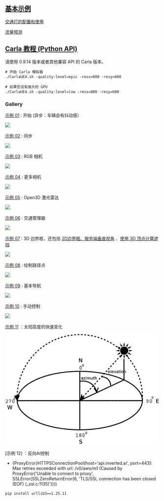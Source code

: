 ## [基本示例](examples.md)

[交通灯的配置和使用](tuto_G_traffic_light.md)

[流量预测](tuto_G_traffic_prediction.md)


## [Carla 教程 (Python API)](https://github.com/wuhanstudio/carla-tutorial)

请使用 0.9.14 版本或者其他兼容 API 的 Carla 版本。

```
# 开始 Carla 模拟器
./CarlaUE4.sh -quality-level=epic -resx=800 -resy=600

# 如果您没有强大的 GPU
./CarlaUE4.sh -quality-level=low -resx=800 -resy=600
```

### Gallery

[示例 01](https://github.com/OpenHUTB/carla_doc/blob/master/src/tutorial/01_get_started.py) : 开始 (异步：车辆会有抖动感）

![](img/tuto_E_gallery/01_get_started.gif)

[示例 02](https://github.com/OpenHUTB/carla_doc/blob/master/src/tutorial/02_sync_mode.py) : 同步

![](img/tuto_E_gallery/02_sync_mode.gif)

[示例 03](https://github.com/OpenHUTB/carla_doc/blob/master/src/tutorial/03_RGB_camera.py) : RGB 相机

![](img/tuto_E_gallery/03_RGB_camera.gif)

[示例 04](https://github.com/OpenHUTB/carla_doc/blob/master/src/tutorial/04_more_cameras.py) : 更多相机

![](img/tuto_E_gallery/04_more_cameras.gif)

[示例 05](https://github.com/OpenHUTB/carla_doc/blob/master/src/tutorial/05_open3d_lidar.py) : Open3D 激光雷达

![](img/tuto_E_gallery/05_open3d_lidar.gif)

[示例 06](https://github.com/OpenHUTB/carla_doc/blob/master/src/tutorial/06_trafic_manager.py) : 交通管理器

![](img/tuto_E_gallery/06_traffic_manager.gif)

[示例 07](https://github.com/OpenHUTB/carla_doc/blob/master/src/tutorial/07_3d_bounding_boxes.py) : 3D 边界框，还包括 [2D边界框、服务端垂直视角](https://github.com/OpenHUTB/carla_doc/blob/master/src/tutorial/07_2d_bounding_boxes.py) 、[使用 3D 顶点计算遮挡](https://github.com/OpenHUTB/carla_doc/blob/master/src/tutorial/07_2d_bounding_boxes_occlusion.py)

![](img/tuto_E_gallery/07_3d_bounding_boxes.gif)

[示例 08](https://github.com/OpenHUTB/carla_doc/blob/master/src/tutorial/08_draw_waypoints.py) : 绘制路径点

![](img/tuto_E_gallery/08_draw_waypoints.gif)

[示例 09](https://github.com/OpenHUTB/carla_doc/blob/master/src/tutorial/09_basic_navigation.py) : 基本导航

![](img/tuto_E_gallery/09_basic_navigation.gif)

[示例 10](https://github.com/OpenHUTB/carla_doc/blob/master/src/tutorial/10_manual_control.py) : 手动控制

![](img/tuto_E_gallery/10_manual_control.gif)

[示例 11](https://github.com/OpenHUTB/carla_doc/blob/master/src/examples/dynamic_weather.py) ：太阳高度的快速变化

![](img/tuto_E_gallery/11_sun_position.png)

[示例 12] ：反向AI控制


- {ProxyError}HTTPSConnectionPool(host='api.inverted.ai', port=443): Max retries exceeded with url: /v0/aws/m1 (Caused by ProxyError('Unable to connect to proxy', SSLError(SSLZeroReturnError(6, 'TLS/SSL connection has been closed (EOF) (_ssl.c:1135)'))))
```shell
pip install urllib3==1.25.11
```
